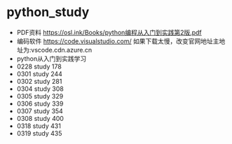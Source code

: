 # python_study
* PDF资料 https://osl.ink/Books/python编程从入门到实践第2版.pdf
* 编码软件 https://code.visualstudio.com/ 如果下载太慢，改变官网地址主地址为:vscode.cdn.azure.cn
* python从入门到实践学习
* 0228 study 178
* 0301 study 244
* 0302 study 281
* 0304 study 308
* 0305 study 329
* 0306 study 339
* 0307 study 354
* 0308 study 400
* 0318 study 431
* 0319 study 435
